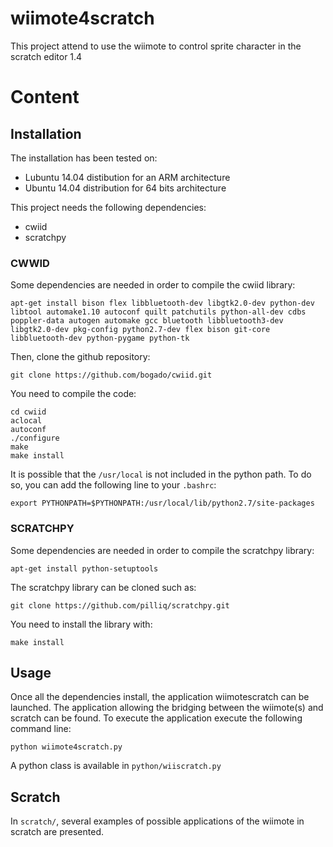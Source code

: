 wiimote4scratch
===============

<p>This project attend to use the wiimote to control sprite character in the scratch editor 1.4</p>

# Content

## Installation

The installation has been tested on:
* Lubuntu 14.04 distibution for an ARM architecture
* Ubuntu 14.04 distribution for 64 bits architecture

This project needs the following dependencies:
* cwiid
* scratchpy

### CWWID

Some dependencies are needed in order to compile the cwiid library:

```
apt-get install bison flex libbluetooth-dev libgtk2.0-dev python-dev libtool automake1.10 autoconf quilt patchutils python-all-dev cdbs poppler-data autogen automake gcc bluetooth libbluetooth3-dev libgtk2.0-dev pkg-config python2.7-dev flex bison git-core libbluetooth-dev python-pygame python-tk
```

Then, clone the github repository:

```
git clone https://github.com/bogado/cwiid.git
```

You need to compile the code:
```
cd cwiid
aclocal
autoconf
./configure
make
make install
```

It is possible that the `/usr/local` is not included in the python path. To do so, you can add the following line to your `.bashrc`:

```
export PYTHONPATH=$PYTHONPATH:/usr/local/lib/python2.7/site-packages
```

### SCRATCHPY

Some dependencies are needed in order to compile the scratchpy library:

```
apt-get install python-setuptools
```

The scratchpy library can be cloned such as:

```
git clone https://github.com/pilliq/scratchpy.git
```

You need to install the library with:

```
make install
```

## Usage

Once all the dependencies install, the application wiimotescratch can be launched. The application allowing the bridging between the wiimote(s) and scratch can be found. To execute the application execute the following command line:

```
python wiimote4scratch.py
```

A python class is available in `python/wiiscratch.py`

## Scratch

In `scratch/`, several examples of possible applications of the wiimote in scratch are presented.

